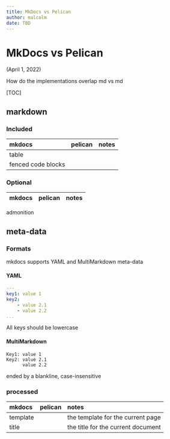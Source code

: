 ```yaml
---
title: MkDocs vs Pelican
author: malcolm
date: TBD
---
```



# MkDocs vs Pelican
(April 1, 2022)

How do the implementations overlap md vs md

[TOC]

## markdown

### Included

| mkdocs | pelican | notes |
|:----|:----|:----|
table |
fenced code blocks |

### Optional

| mkdocs | pelican | notes |
|:----|:----|:----|
admonition

## meta-data

### Formats

mkdocs supports YAML and MultiMarkdown meta-data

#### YAML

```yaml
---
key1: value 1
key2:
    - value 2.1
    - value 2.2
...
```

All keys should be lowercase

#### MultiMarkdown

```
Key1: value 1
Key2: value 2.1
      value 2.2
```

ended by a blankline, case-insensitive



### processed

| mkdocs | pelican | notes |
|:----|:----|:----|
| template |  | the template for the current page |
| title |  | the title for the current document |
